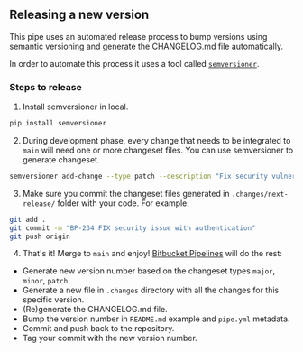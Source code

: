 ## Releasing a new version

This pipe uses an automated release process to bump versions using semantic versioning and generate the CHANGELOG.md file automatically.

In order to automate this process it uses a tool called [`semversioner`](https://pypi.org/project/semversioner/).

### Steps to release

1) Install semversioner in local.

```sh
pip install semversioner
```

2) During development phase, every change that needs to be integrated to `main` will need one or more changeset files. You can use semversioner to generate changeset.

```sh
semversioner add-change --type patch --description "Fix security vulnerability with authentication."
```

3) Make sure you commit the changeset files generated in `.changes/next-release/` folder with your code. For example:

```sh
git add .
git commit -m "BP-234 FIX security issue with authentication"
git push origin
```

4) That's it! Merge to `main` and enjoy! [Bitbucket Pipelines](https://bitbucket.org/yvogl/aws-eks-helm-deploy/) will do the rest:

- Generate new version number based on the changeset types `major`, `minor`, `patch`.
- Generate a new file in `.changes` directory with all the changes for this specific version.
- (Re)generate the CHANGELOG.md file.
- Bump the version number in `README.md` example and `pipe.yml` metadata.
- Commit and push back to the repository.
- Tag your commit with the new version number.
